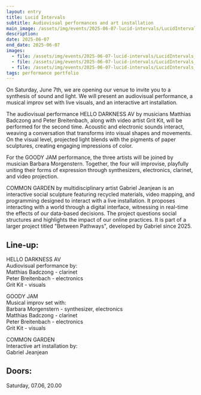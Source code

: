 ```yaml
---
layout: entry
title: Lucid Intervals
subtitle: Audiovisual performances and art installation
main_image: /assets/img/events/2025-06-07-lucid-intervals/LucidIntervalsBanner.jpg
description: 
date: 2025-06-07
end_date: 2025-06-07
images: 
  - file: /assets/img/events/2025-06-07-lucid-intervals/LucidIntervals_event_img1.jpg
  - file: /assets/img/events/2025-06-07-lucid-intervals/LucidIntervals_event_img2.jpg
  - file: /assets/img/events/2025-06-07-lucid-intervals/LucidIntervals_event_img3.jpg
tags: performance portfolio
---
```


On Saturday, June 7th, we are opening our venue to invite you to a synthesis of sound and light.
We will present an audiovisual performance, a musical improv set with live visuals, and an interactive art installation.

The audiovisual performance HELLO DARKNESS AV by musicians Matthias Badczong and Peter Breitenbach, along with video artist Grit Kit, will be performed for the second time.
Acoustic and electronic sounds interact, weaving a conversation that transforms into visual shapes and movements.
On the visual level, projected light blends with the pigments of paper sculptures, creating engaging impressions of color.

For the GOODY JAM performance, the three artists will be joined by musician Barbara Morgenstern. Together, the four will improvise, playfully uniting their forms of expression through synthesizers, electronics, clarinet, and video projection.

COMMON GARDEN by multidisciplinary artist Gabriel Jeanjean is an interactive social sculpture featuring recycled materials, video mapping, and programming designed to interact with a live installation.
It proposes interacting with a world through a digital interface, witnessing in real-time the effects of our data-based decisions.
The project questions social structures and highlights the impact of our online practices.
It is part of a larger project titled "Between Pathways", developed by Gabriel since 2025.

## Line-up:
HELLO DARKNESS AV<br>
Audiovisual performance by:<br>
Matthias Badczong - clarinet<br>
Peter Breitenbach - electronics<br>
Grit Kit - visuals<br>

GOODY JAM<br>
Musical improv set with:<br>
Barbara Morgenstern - synthesizer, electronics<br>
Matthias Badczong - clarinet<br>
Peter Breitenbach - electronics<br>
Grit Kit - visuals<br>

COMMON GARDEN<br>
Interactive art installation by:<br>
Gabriel Jeanjean

## Doors:
Saturday, 07.06, 20.00
